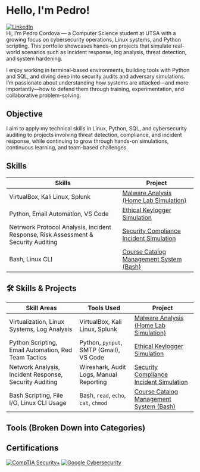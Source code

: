# Hello, I'm Pedro!
[![LinkedIn](https://img.shields.io/badge/LinkedIn-%230077B5.svg?logo=linkedin&logoColor=white)](https://linkedin.com/in/pedro-c-151296221)<br>
Hi, I’m Pedro Cordova — a Computer Science student at UTSA with a growing focus on cybersecurity operations, Linux systems, and Python scripting. This portfolio showcases hands-on projects that simulate real-world scenarios such as incident response, log analysis, threat detection, and system hardening.

I enjoy working in terminal-based environments, building tools with Python and SQL, and diving deep into security audits and adversary simulations. I’m passionate about understanding how systems are attacked—and more importantly—how to defend them through training, experimentation, and collaborative problem-solving.

## Objective
I aim to apply my technical skills in Linux, Python, SQL, and cybersecurity auditing to projects involving threat detection, compliance, and incident response, while continuing to grow through hands-on simulations, continuous learning, and team-based challenges.

## Skills

| Skills | Project |
|----------|----------|
| VirtualBox, Kali Linux, Splunk    | [Malware Analysis (Home Lab Simulation)](https://github.com/Pcordova01/Malware-Analysis-Home-Lab-Simulation-)     |
| Python, Email Automation, VS Code    | [Ethical Keylogger Simulation](https://github.com/Pcordova01/python-keylogger-emailer)     |
| Netrwork Protocol Analysis, Incident Response, Risk Assessment & Security Auditing    | [Security Compliance Incident Simulation](https://github.com/Pcordova01/Security-Compliance-Incident-Simulation)     |
| Bash, Linux CLI    | [Course Catalog Management System (Bash)](https://github.com/Pcordova01/Course_Catalog/blob/main/README.md)     |


## 🛠️ Skills & Projects

| Skill Areas                                     | Tools Used                                   | Project |
|-------------------------------------------------|----------------------------------------------|---------|
| Virtualization, Linux Systems, Log Analysis     | VirtualBox, Kali Linux, Splunk               | [Malware Analysis (Home Lab Simulation)](https://github.com/Pcordova01/Malware-Analysis-Home-Lab-Simulation-) |
| Python Scripting, Email Automation, Red Team Tactics | Python, `pynput`, SMTP (Gmail), VS Code | [Ethical Keylogger Simulation](https://github.com/Pcordova01/python-keylogger-emailer) |
| Network Analysis, Incident Response, Security Auditing | Wireshark, Audit Logs, Manual Reporting | [Security Compliance Incident Simulation](https://github.com/Pcordova01/Security-Compliance-Incident-Simulation) |
| Bash Scripting, File I/O, Linux CLI Usage       | Bash, `read`, `echo`, `cat`, `chmod`         | [Course Catalog Management System (Bash)](https://github.com/Pcordova01/Course_Catalog/blob/main/README.md) |


## Tools (Broken Down into Categories)


## Certifications
[![CompTIA Security+](https://img.shields.io/badge/CompTIA%20Security+-red?logo=CompTIA&logoColor=white)](https://www.credly.com/badges/6456d19b-e5e1-4cf4-8456-3fe2565cacae/public_url)
[![Google Cybersecurity](https://img.shields.io/badge/Google%20Cybersecurity-blue?logo=google&logoColor=white)](https://coursera.org/share/bba951a6d7528978187073cfaae0795e)
